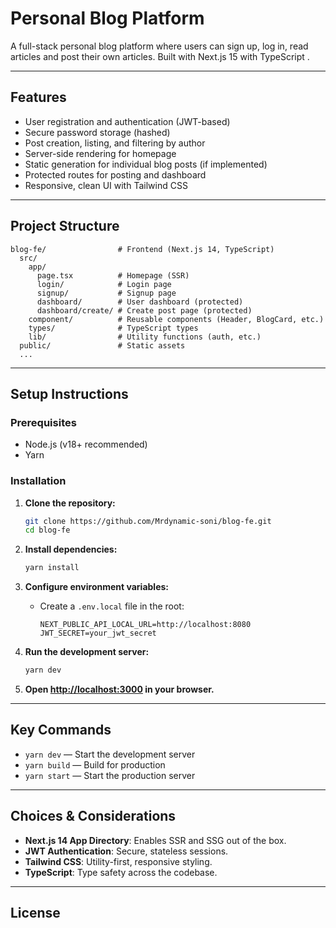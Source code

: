 # Personal Blog Platform

A full-stack personal blog platform where users can sign up, log in, read articles and post their own articles. Built with Next.js 15 with TypeScript .

---

## Features

- User registration and authentication (JWT-based)
- Secure password storage (hashed)
- Post creation, listing, and filtering by author
- Server-side rendering for homepage
- Static generation for individual blog posts (if implemented)
- Protected routes for posting and dashboard
- Responsive, clean UI with Tailwind CSS

---

## Project Structure

```
blog-fe/                # Frontend (Next.js 14, TypeScript)
  src/
    app/
      page.tsx          # Homepage (SSR)
      login/            # Login page
      signup/           # Signup page
      dashboard/        # User dashboard (protected)
      dashboard/create/ # Create post page (protected)
    component/          # Reusable components (Header, BlogCard, etc.)
    types/              # TypeScript types
    lib/                # Utility functions (auth, etc.)
  public/               # Static assets
  ...
```

---

## Setup Instructions

### Prerequisites

- Node.js (v18+ recommended)
- Yarn

### Installation

1. **Clone the repository:**

   ```bash
   git clone https://github.com/Mrdynamic-soni/blog-fe.git
   cd blog-fe
   ```

2. **Install dependencies:**

   ```bash
   yarn install
   ```

3. **Configure environment variables:**

   - Create a `.env.local` file in the root:
     ```
     NEXT_PUBLIC_API_LOCAL_URL=http://localhost:8080
     JWT_SECRET=your_jwt_secret
     ```

4. **Run the development server:**

   ```bash
   yarn dev
   ```

5. **Open [http://localhost:3000](http://localhost:3000) in your browser.**

---

## Key Commands

- `yarn dev` — Start the development server
- `yarn build` — Build for production
- `yarn start` — Start the production server

---



## Choices & Considerations

- **Next.js 14 App Directory**: Enables SSR and SSG out of the box.
- **JWT Authentication**: Secure, stateless sessions.
- **Tailwind CSS**: Utility-first, responsive styling.
- **TypeScript**: Type safety across the codebase.

---

## License
